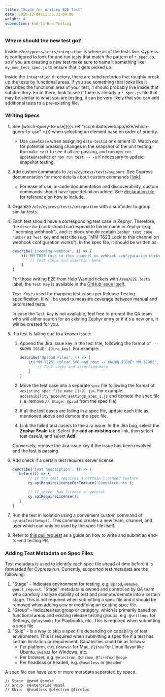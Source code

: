 ```yaml
---
title: "Guide for Writing E2E Test"
date: 2018-12-04T11:35:32-04:00
weight: 4
subsection: End-to-End Testing
---
```


### Where should the new test go?

Inside `e2e/cypress/tests/integration` is where all of the tests live. Cypress is configured to look for and run tests that match the pattern of `*_spec.js`, so if you are creating a new test make sure to name it something like `my_new_test_spec.js` to ensure that it gets picked up.

Inside the `integration` directory, there are subdirectories that roughly break up the tests by functional areas. If you see something that looks like it describes the functional area of your test, it should probably live inside that subdirectory. From there, look to see if there is already a `*_spec.js` file that may be similar to what you are testing, it can be very likely that you can add additional tests to a pre-existing file.

### Writing Specs

1. See [which-query-to-use]({{< ref "/contribute/webapp/e2e/which-query-to-use" >}}) when selecting an element base on order of priority.
   - Use `camelCase` when assigning `data-testid` or element ID. Watch out for potential breaking changes in the snapshot of the unit testing.  Run `make test` to see if all are passing, and run `npm run updatesnapshot` or `npm run test -- -u` if necessary to update snapshot testing.
2. Add custom commands to `/e2e/cypress/tests/support`. See Cypress documentation for more details about custom commands [[link](https://docs.cypress.io/api/cypress-api/custom-commands.html)].
   - For ease of use, in-code documentation and discoverability, custom commands should have type definition added. See [declaration file](https://github.com/mattermost/mattermost-webapp/blob/master/e2e/cypress/tests/support/api/user.d.ts) for reference on how to include.
3. Organize `/e2e/cypress/tests/integration` with a subfolder to group similar tests.
4. Each test should have a corresponding test case in Zephyr. Therefore, the `describe` block should correspond to folder name in Zephyr (e.g. "Incoming webhook"), and `it` block should contain `Zephyr test case number` as `Test Key` and test title (e.g. "MM-T623 Lock to this channel on webhook configuration works"). In the spec file, it should be written as:

    ```javascript
    describe('Incoming webhook', () => {
        it('MM-T623 Lock to this channel on webhook configuration works', () => {
            // Test steps and assertion here
        }
    }
    ```

    For those writing E2E from Help Wanted tickets with `Area/E2E Tests` label, the `Test Key` is available in the [GitHub issue itself](https://github.com/mattermost/mattermost-server/issues/18523).

    `Test Key` is used for mapping test cases per Release Testing specification. It will be used to measure coverage between manual and automated tests.

    In case the `Test Key` is not available, feel free to prompt the QA team who will either search for an existing Zephyr entry or if it's a new one, it will be created for you.

5. If a test is failing due to a known issue:
   1. Append the Jira issue key in the test title, following the format of ` -- KNOWN ISSUE: [Jira_key]`. For example:
        ```javascript
        describe('Upload Files', () => {
            it('MM-T2261 Upload SVG and post -- KNOWN ISSUE: MM-38982', () => {
                // Test steps and assertion here
            }
        }
        ```
   2. Move the test case into a separate `spec` file following the format of `<existing_spec_file_name_[1-9].js>`. For example:
     `accessibility_account_settings_spec_1.js` and demote the spec file (i.e. remove `// Stage: @prod` from the spec file)

   3. If all the test cases are failing in a spec file, update each title as mentioned above and demote the spec file.

   4. Link the failed test case/s to the Jira issue. In the Jira bug, select the **Zephyr Scale** tab. Select the **add an existing one** link, then select test case/s, and select **Add**.

    
    Conversely, remove the Jira issue key if the issue has been resolved and the test is passing.

6. Add check if a certain test requires server license.
    ```javascript
    describe('Test description', () => {
       before(() => {
           // If the test requires a certain licensed feature
           cy.apiRequireLicenseForFeature('GuestAccounts');

           // If server has license in general
           cy.apiRequireLicense();
       }
    }
    ```

7. Run the test in isolation using a convenient custom command of `cy.apiInitSetup()`. This command creates a new team, channel, and user which can only be used by the spec file itself.

8. Refer to [this pull request](https://github.com/mattermost/mattermost-webapp/pull/5891/files) as a guide on how to write and submit an end-to-end testing PR.

### Adding Test Metadata on Spec Files

Test metadata is used to identify each spec file ahead of time before it is forwarded for Cypress run. Currently, supported test metadata are the following:

1. "Stage" - Indicates environment for testing, e.g. `@prod`, `@smoke`, `@pull_request`. "Stage" metadata is owned and controlled by QA team who carefully analyze stability of test and promote/demote into a certain stage. This is not required when submitting a spec file and it should be removed when adding new or modifying an existing spec file.
2. "Group" - Indicates test group or category, which is primarily based on functional areas and existing release testing groups, e.g. `@settings` for Settings, `@playbooks` for Playbooks, etc. This is required when submitting a spec file.
3. "Skip" - Is a way to skip a spec file depending on capability of test environment. This is required when submitting a spec file if a test has certain limitation or requirement. Capabilities could be as follows:
   - Per platform, e.g. `@darwin` for Mac, `@linux` for Linux flavor like Ubuntu, `@win32` for Windows, etc.
   - Per browser, e.g. `@electron`, `@chrome`, `@firefox`, `@edge`
   - Per headless or headed, e.g. `@headless` or `@headed`

A spec file can have zero or more metadata separated by space.
```
// Stage: @prod @smoke
// Group: @enterprise @saml
// Skip:  @headless @electron @firefox
```
